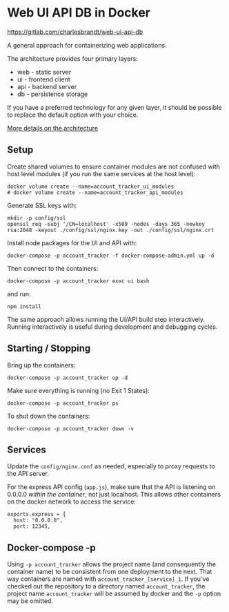 # Web UI API DB in Docker

https://gitlab.com/charlesbrandt/web-ui-api-db

A general approach for containerizing web applications. 

The architecture provides four primary layers:

  - web - static server
  - ui  - frontend client
  - api - backend server
  - db  - persistence storage
  
If you have a preferred technology for any given layer, it should be possible to replace the default option with your choice. 

[More details on the architecture](docs/architecture.md)


## Setup

Create shared volumes to ensure container modules are not confused with host level modules (if you run the same services at the host level):

    docker volume create --name=account_tracker_ui_modules
    # docker volume create --name=account_tracker_api_modules

Generate SSL keys with:

    mkdir -p config/ssl
    openssl req -subj '/CN=localhost' -x509 -nodes -days 365 -newkey rsa:2048 -keyout ./config/ssl/nginx.key -out ./config/ssl/nginx.crt

Install node packages for the UI and API with:

    docker-compose -p account_tracker -f docker-compose-admin.yml up -d
    
Then connect to the containers:

    docker-compose -p account_tracker exec ui bash

and run:

    npm install 

The same approach allows running the UI/API build step interactively. Running interactively is useful during development and debugging cycles. 

## Starting / Stopping 

Bring up the containers:

    docker-compose -p account_tracker up -d

Make sure everything is running (no Exit 1 States):

    docker-compose -p account_tracker ps

To shut down the containers:

    docker-compose -p account_tracker down -v


## Services

Update the `config/nginx.conf` as needed, especially to proxy requests to the API server. 

For the express API config (`app.js`), make sure that the API is listening on 0.0.0.0 *within the container*, not just localhost. This allows other containers on the docker network to access the service:

```
exports.express = {
  host: "0.0.0.0",
  port: 12345,

```


## Docker-compose -p

Using `-p account_tracker` allows the project name (and consequently the container name) to be consistent from one deployment to the next. That way containers are named with `account_tracker_[service]_1`. If you've checked out the repository to a directory named `account_tracker`, the project name `account_tracker` will be assumed by docker and the `-p` option may be omitted. 




